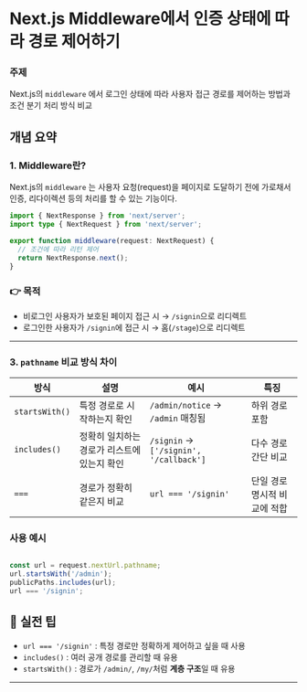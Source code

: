 Next.js Middleware에서 인증 상태에 따라 경로 제어하기
===

### 주제
Next.js의 `middleware` 에서 로그인 상태에 따라 사용자 접근 경로를 제어하는 방법과 조건 분기 처리 방식 비교

## 개념 요약

### 1. Middleware란?
Next.js의 `middleware` 는 사용자 요청(request)을 페이지로 도달하기 전에 가로채서 인증, 리다이렉션 등의 처리를 할 수 있는 기능이다.

```ts
import { NextResponse } from 'next/server';
import type { NextRequest } from 'next/server';

export function middleware(request: NextRequest) {
  // 조건에 따라 리턴 제어
  return NextResponse.next();
}
```
### 👉 목적

- 비로그인 사용자가 보호된 페이지 접근 시 → `/signin`으로 리디렉트
- 로그인한 사용자가 `/signin`에 접근 시 → 홈(`/stage`)으로 리디렉트

---

### 3. `pathname` 비교 방식 차이

| 방식 | 설명 | 예시 | 특징 |
| --- | --- | --- | --- |
| `startsWith()` | 특정 경로로 시작하는지 확인 | `/admin/notice` → `/admin` 매칭됨 | 하위 경로 포함 |
| `includes()` | 정확히 일치하는 경로가 리스트에 있는지 확인 | `/signin` → `['/signin', '/callback']` | 다수 경로 간단 비교 |
| `===` | 경로가 정확히 같은지 비교 | `url === '/signin'` | 단일 경로 명시적 비교에 적합 |

### 사용 예시

```ts

const url = request.nextUrl.pathname;
url.startsWith('/admin');
publicPaths.includes(url);
url === '/signin';

```

## 📝 실전 팁

- `url === '/signin'` : 특정 경로만 정확하게 제어하고 싶을 때 사용
- `includes()` : 여러 공개 경로를 관리할 때 유용
- `startsWith()` : 경로가 `/admin/`, `/my/`처럼 **계층 구조**일 때 유용

---
